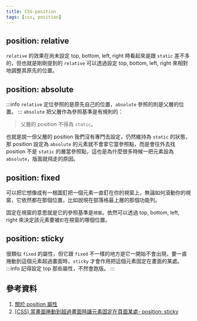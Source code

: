 ```yaml
---
title: CSS-position
tags: [css, position]
---
```

## position: relative
`relative` 的效果在尚未設定 top, bottom, left, right 時看起來是跟 `static` 差不多的，但也就是剛剛提到的 `relative` 可以透過設定 top, bottom, left, right 來相對地調整其原先的位置。

## position: absolute
:::info
`relative` 定位參照的是原先自己的位置，`absolute` 參照的則是父層的位置。
:::
`absolute` 把父層作為參照基準是有規則的：
>父層的 position 不得為 `static`。

也就是說一但父層的 position 我們沒有專門去設定，仍然維持為 `static` 的狀態，那 position 設定為 `absolute` 的元素就不會拿它當參照點，而是會往外去找 position 不是 `static` 的層當參照點，這也是為什麼很多時候一把元素設為 `absolute`，版面就飛走的原因。

## position: fixed
可以把它想像成有一根圖釘把一個元素一直釘在你的視窗上，無論如何滾動你的視窗，它依然都在那個位置，比如說現在部落格最上層的那個功能列。

固定在視窗的意思就是它的參照基準是`視窗`。依然可以透過 top, bottom, left, right 來決定該元素要被`釘`在視窗的哪個位置。

## position: sticky
很類似 `fixed` 的屬性，但它跟 `fixed` 不一樣的地方是它一開始不會出現，要一直捲動到這個元素超過畫面時，`sticky` 才會作用把這個元素固定在畫面的某處。
:::info
記得設定 top 那些屬性，不然會跑版。
:::

## 參考資料
1. [關於 position 屬性](https://zh-tw.learnlayout.com/position.html)
2. [[CSS] 當畫面捲動到超過畫面時讓元素固定在頁面某處- position: sticky](https://tools.wingzero.tw/article/sn/251)